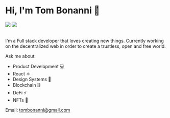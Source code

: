 <h1>Hi, I'm Tom Bonanni 👋</h1>
<a href="https://medium.com/@tombonanni"><img src="https://img.shields.io/badge/Medium-12100E?style=&logo=medium&logoColor=white"></a>
<a href="https://www.linkedin.com/in/tombonanni"><img src="https://img.shields.io/badge/LinkedIn-0077B5?style=&logo=linkedin&logoColor=white"></a>
<br />
<br />
<p>I'm a Full stack developer that loves creating new things. Currently working on the decentralized web in order to create a trustless, open and free world.</p>

Ask me about:
- Product Development 💻
- React ⚛️
- Design Systems 🧱
- Blockchain ⛓️
- DeFi ⚡
- NFTs 💎


Email: tombonanni@gmail.com
